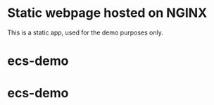 # Static webpage hosted on NGINX

This is a static app, used for the demo purposes only.
# ecs-demo
# ecs-demo
